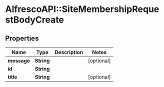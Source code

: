 # AlfrescoAPI::SiteMembershipRequestBodyCreate

## Properties
Name | Type | Description | Notes
------------ | ------------- | ------------- | -------------
**message** | **String** |  | [optional] 
**id** | **String** |  | 
**title** | **String** |  | [optional] 



